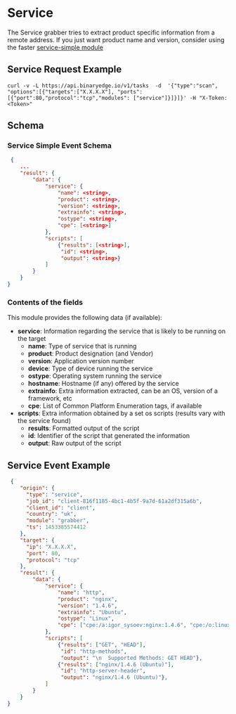 # Service

The Service grabber tries to extract product specific information from a remote address. If you just want product name and version, consider using the faster [service-simple module](https://github.com/binaryedge/api-publicdoc/blob/master/modules/service-simple.md "service")

## Service Request Example

```
curl -v -L https://api.binaryedge.io/v1/tasks  -d  '{"type":"scan", "options":[{"targets":["X.X.X.X"], "ports":[{"port":80,"protocol":"tcp","modules": ["service"]}]}]}' -H "X-Token:<Token>"
```

## Schema

### Service Simple Event Schema

```json
 {
    ...
    "result": {
        "data": {
            "service": {
                "name": <string>,
                "product": <string>,
                "version": <string>,
                "extrainfo": <string>,
                "ostype": <string>,
                "cpe": [<string>]
            },
            "scripts": [
                {"results": [<string>],
                 "id": <string>,
                 "output": <string>}
            ]
        }
    }
}
```

### Contents of the fields

This module provides the following data (if available):

* **service**: Information regarding the service that is likely to be running on the target
  * **name**: Type of service that is running
  * **product**: Product designation (and Vendor)
  * **version**: Application version number
  * **device**: Type of device running the service
  * **ostype**: Operating system running the service
  * **hostname**: Hostname (if any) offered by the service
  * **extrainfo**: Extra information extracted, can be an OS, version of a framework, etc
  * **cpe**: List of Common Platform Enumeration tags, if available
* **scripts**: Extra information obtained by a set os scripts (results vary with the service found)
  * **results**: Formatted output of the script
  * **id**: Identifier of the script that generated the information
  * **output**: Raw output of the script

## Service Event Example

```json
 {
    "origin": {
      "type": "service",
      "job_id": "client-816f1185-4bc1-4b5f-9a7d-61a2df315a6b",
      "client_id": "client",
      "country": "uk",
      "module": "grabber",
      "ts": 1453385574412
    },
    "target": {
      "ip": "X.X.X.X",
      "port": 80,
      "protocol": "tcp"
    },
    "result": {
        "data": {
            "service": {
                "name": "http",
                "product": "nginx",
                "version": "1.4.6",
                "extrainfo": "Ubuntu",
                "ostype": "Linux",
                "cpe": ["cpe:/a:igor_sysoev:nginx:1.4.6", "cpe:/o:linux:linux_kernel"]
            },
            "scripts": [
                {"results": ["GET", "HEAD"],
                 "id": "http-methods",
                 "output": "\n  Supported Methods: GET HEAD"},
                {"results": ["nginx/1.4.6 (Ubuntu)"],
                 "id": "http-server-header",
                 "output": "nginx/1.4.6 (Ubuntu)"},
            ]
        }
    }
}
```
